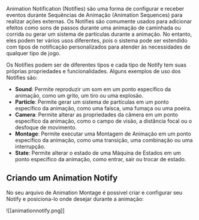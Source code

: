 Animation Notification (Notifies) são uma forma de configurar e receber eventos durante Sequências de Animação (Animation Sequences) para realizar ações externas. Os Notifies são comumente usados para adicionar efeitos como sons de passos durante uma animação de caminhada ou corrida ou gerar um sistema de partículas durante a animação. No entanto, eles podem ter vários usos diferentes, pois o sistema pode ser estendido com tipos de notificação personalizados para atender às necessidades de qualquer tipo de jogo.

Os Notifies podem ser de diferentes tipos e cada tipo de Notify tem suas próprias propriedades e funcionalidades. Alguns exemplos de uso dos Notifies são:

- **Sound**: Permite reproduzir um som em um ponto específico da animação, como um grito, um tiro ou uma explosão.
- **Particle**: Permite gerar um sistema de partículas em um ponto específico da animação, como uma faísca, uma fumaça ou uma poeira.
- **Camera**: Permite alterar as propriedades da câmera em um ponto específico da animação, como o campo de visão, a distância focal ou o desfoque de movimento.
- **Montage**: Permite executar uma Montagem de Animação em um ponto específico da animação, como uma transição, uma combinação ou uma interrupção.
- **State**: Permite alterar o estado de uma Máquina de Estados em um ponto específico da animação, como entrar, sair ou trocar de estado.

## Criando um Animation Notify

No seu arquivo de Animation Montage é possivel criar e configurar seu Notify e posiciona-lo onde desejar durante a animação:

![[animationnotify.png]]